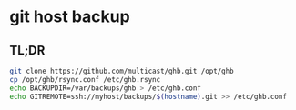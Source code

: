 # git host backup

## TL;DR

```sh
git clone https://github.com/multicast/ghb.git /opt/ghb
cp /opt/ghb/rsync.conf /etc/ghb.rsync
echo BACKUPDIR=/var/backups/ghb > /etc/ghb.conf
echo GITREMOTE=ssh://myhost/backups/$(hostname).git >> /etc/ghb.conf
```
